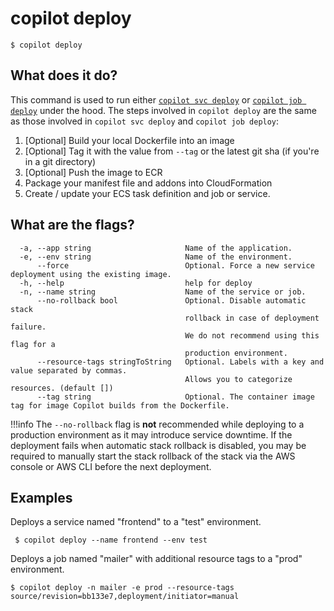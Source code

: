 # copilot deploy
```console
$ copilot deploy
```

## What does it do?

This command is used to run either [`copilot svc deploy`](../commands/svc-deploy.en.md) or [`copilot job deploy`](../commands/job-deploy.en.md) under the hood. The steps involved in `copilot deploy` are the same as those involved in `copilot svc deploy` and `copilot job deploy`:

1. [Optional] Build your local Dockerfile into an image
2. [Optional] Tag it with the value from `--tag` or the latest git sha (if you're in a git directory)
3. [Optional] Push the image to ECR
4. Package your manifest file and addons into CloudFormation
5. Create / update your ECS task definition and job or service.

## What are the flags?

```
  -a, --app string                     Name of the application.
  -e, --env string                     Name of the environment.
      --force                          Optional. Force a new service deployment using the existing image.
  -h, --help                           help for deploy
  -n, --name string                    Name of the service or job.
      --no-rollback bool               Optional. Disable automatic stack
                                       rollback in case of deployment failure.
                                       We do not recommend using this flag for a
                                       production environment.
      --resource-tags stringToString   Optional. Labels with a key and value separated by commas.
                                       Allows you to categorize resources. (default [])
      --tag string                     Optional. The container image tag for image Copilot builds from the Dockerfile.
```

!!!info
The `--no-rollback` flag is **not** recommended while deploying to a production environment as it may introduce service downtime.
If the deployment fails when automatic stack rollback is disabled, you may be required to manually start the stack
rollback of the stack via the AWS console or AWS CLI before the next deployment.

## Examples

Deploys a service named "frontend" to a "test" environment.
```console
 $ copilot deploy --name frontend --env test
```

Deploys a job named "mailer" with additional resource tags to a "prod" environment.
```console
$ copilot deploy -n mailer -e prod --resource-tags source/revision=bb133e7,deployment/initiator=manual
```
